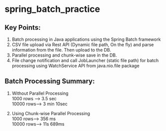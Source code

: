 # spring_batch_practice

## Key Points:

1. Batch processing in Java applications using the Spring Batch framework
2. CSV file upload via Rest API (Dynamic file path, On the fly) and parse information from the file. Then upload to the DB.
3. Parallel processing and chunk-wise save in the DB.
4. File change notification and call JobLauncher (static file path) for batch processing using WatchService API from java.nio.file package

## Batch Processing Summary: 
1. Without Parallel Processing <br /> 
    1000 rows --> 3.5 sec <br /> 
    10000 rows--> 3 min 10sec <br /> 

2. Using Chunk-wise Parallel Processing <br /> 
    1000 rows--> 356 ms <br /> 
    10000 rows--> 11s 689ms <br /> 
